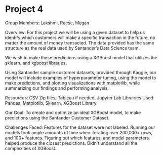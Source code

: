 # Project 4

Group Members: Lakshmi, Reese, Megan

Overview: For this project we will be using a given dataset to help us identify which customers will make a specific transaction in the future, no matter the amount of money transacted. The data provided has the same structure as the real data used by Santander’s Data Science team. 

We wish to make these predictions using a XGBoost model that utilizes the sklearn, and xgboost libraries. 

Using Santander sample customer datasets, provided through Kaggle, our model will include examples of hyperparameter tuning, using the model to make predictions, and plotting visualizations with matplotlib, while summarizing our findings and performing analysis. 

Resources: CSV Zip files, Tableau if needed, Jupyter Lab
Librairies Used: Pandas, Matplotlib, Sklearn, XGBoost Library


Our Goal: To create and optimize an ideal XGBoost model, to make predictions using the Santander Customer Dataset. 

Challenges Faced: 
Features for the dataset were not labeled.
Running our models took ample amounts of time when iterating over 200,000+ rows, and 100+ features.
Figuring out which features, and model parameters helped produce the closest predictions.
Didn't understand all the complexities of XGBoost.





